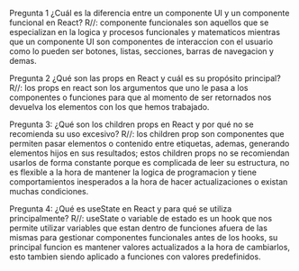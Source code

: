 Pregunta 1
¿Cuál es la diferencia entre un componente UI y un componente funcional en React?
R//: componente funcionales son aquellos que se especializan en la logica y procesos funcionales y matematicos mientras que un componente UI son componentes de interaccion con el usuario como lo pueden ser botones, listas, secciones, barras de navegacion y demas.

Pregunta 2
¿Qué son las props en React y cuál es su propósito principal?
R//: los props en react son los argumentos que uno le pasa a los componentes o funciones para que al momento de ser retornados nos devuelva los elementos con los que hemos trabajado.

Pregunta 3:
¿Qué son los children props en React y por qué no se recomienda su uso excesivo?
R//: los children prop son componentes que permiten pasar elementos o contenido entre etiquetas, ademas, generando elementos hijos en sus resultados; 
estos children props no se recomiendan usarlos de forma constante porque es complicada de leer su estructura, no es flexible a la hora de mantener la logica de programacion y tiene comportamientos inesperados a la hora de hacer actualizaciones o existan muchas condiciones. 

Pregunta 4:
¿Qué es useState en React y para qué se utiliza principalmente?
R//: useState o variable de estado es un hook que nos permite utilizar variables que estan dentro de funciones afuera de las mismas para gestionar componentes funcionales antes de los hooks, su principal funcion es mantener valores actualizados a la hora de cambiarlos, esto tambien siendo aplicado a funciones con valores predefinidos.
